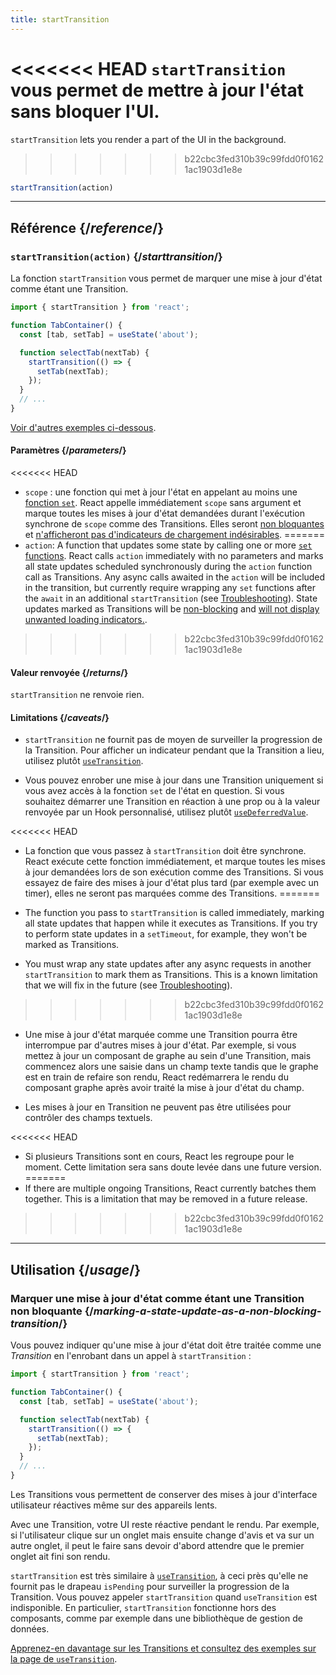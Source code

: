 ```yaml
---
title: startTransition
---
```


<Intro>

<<<<<<< HEAD
`startTransition` vous permet de mettre à jour l'état sans bloquer l'UI.
=======
`startTransition` lets you render a part of the UI in the background.
>>>>>>> b22cbc3fed310b39c99fdd0f01621ac1903d1e8e

```js
startTransition(action)
```

</Intro>

<InlineToc />

---

## Référence {/*reference*/}

### `startTransition(action)` {/*starttransition*/}

La fonction `startTransition` vous permet de marquer une mise à jour d'état comme étant une Transition.

```js {7,9}
import { startTransition } from 'react';

function TabContainer() {
  const [tab, setTab] = useState('about');

  function selectTab(nextTab) {
    startTransition(() => {
      setTab(nextTab);
    });
  }
  // ...
}
```

[Voir d'autres exemples ci-dessous](#usage).

#### Paramètres {/*parameters*/}

<<<<<<< HEAD
* `scope` : une fonction qui met à jour l'état en appelant au moins une [fonction `set`](/reference/react/useState#setstate).  React appelle immédiatement `scope` sans argument et marque toutes les mises à jour d'état demandées durant l'exécution synchrone de `scope` comme des Transitions.  Elles seront [non bloquantes](/reference/react/useTransition#marking-a-state-update-as-a-non-blocking-transition) et [n'afficheront pas d'indicateurs de chargement indésirables](/reference/react/useTransition#preventing-unwanted-loading-indicators).
=======
* `action`: A function that updates some state by calling one or more [`set` functions](/reference/react/useState#setstate). React calls `action` immediately with no parameters and marks all state updates scheduled synchronously during the `action` function call as Transitions. Any async calls awaited in the `action` will be included in the transition, but currently require wrapping any `set` functions after the `await` in an additional `startTransition` (see [Troubleshooting](/reference/react/useTransition#react-doesnt-treat-my-state-update-after-await-as-a-transition)). State updates marked as Transitions will be [non-blocking](#marking-a-state-update-as-a-non-blocking-transition) and [will not display unwanted loading indicators.](/reference/react/useTransition#preventing-unwanted-loading-indicators).
>>>>>>> b22cbc3fed310b39c99fdd0f01621ac1903d1e8e

#### Valeur renvoyée {/*returns*/}

`startTransition` ne renvoie rien.

#### Limitations {/*caveats*/}

* `startTransition` ne fournit pas de moyen de surveiller la progression de la Transition.  Pour afficher un indicateur pendant que la Transition a lieu, utilisez plutôt [`useTransition`](/reference/react/useTransition).

* Vous pouvez enrober une mise à jour dans une Transition uniquement si vous avez accès à la fonction `set` de l'état en question.  Si vous souhaitez démarrer une Transition en réaction à une prop ou à la valeur renvoyée par un Hook personnalisé, utilisez plutôt [`useDeferredValue`](/reference/react/useDeferredValue).

<<<<<<< HEAD
* La fonction que vous passez à `startTransition` doit être synchrone.  React exécute cette fonction immédiatement, et marque toutes les mises à jour demandées lors de son exécution comme des Transitions.  Si vous essayez de faire des mises à jour d'état plus tard (par exemple avec un timer), elles ne seront pas marquées comme des Transitions.
=======
* The function you pass to `startTransition` is called immediately, marking all state updates that happen while it executes as Transitions. If you try to perform state updates in a `setTimeout`, for example, they won't be marked as Transitions.

* You must wrap any state updates after any async requests in another `startTransition` to mark them as Transitions. This is a known limitation that we will fix in the future (see [Troubleshooting](/reference/react/useTransition#react-doesnt-treat-my-state-update-after-await-as-a-transition)).
>>>>>>> b22cbc3fed310b39c99fdd0f01621ac1903d1e8e

* Une mise à jour d'état marquée comme une Transition pourra être interrompue par d'autres mises à jour d'état.  Par exemple, si vous mettez à jour un composant de graphe au sein d'une Transition, mais commencez alors une saisie dans un champ texte tandis que le graphe est en train de refaire son rendu, React redémarrera le rendu du composant graphe après avoir traité la mise à jour d'état du champ.

* Les mises à jour en Transition ne peuvent pas être utilisées pour contrôler des champs textuels.

<<<<<<< HEAD
* Si plusieurs Transitions sont en cours, React les regroupe pour le moment.  Cette limitation sera sans doute levée dans une future version.
=======
* If there are multiple ongoing Transitions, React currently batches them together. This is a limitation that may be removed in a future release.
>>>>>>> b22cbc3fed310b39c99fdd0f01621ac1903d1e8e

---

## Utilisation {/*usage*/}

### Marquer une mise à jour d'état comme étant une Transition non bloquante {/*marking-a-state-update-as-a-non-blocking-transition*/}

Vous pouvez indiquer qu'une mise à jour d'état doit être traitée comme une *Transition* en l'enrobant dans un appel à `startTransition` :

```js {7,9}
import { startTransition } from 'react';

function TabContainer() {
  const [tab, setTab] = useState('about');

  function selectTab(nextTab) {
    startTransition(() => {
      setTab(nextTab);
    });
  }
  // ...
}
```

Les Transitions vous permettent de conserver des mises à jour d'interface utilisateur réactives même sur des appareils lents.

Avec une Transition, votre UI reste réactive pendant le rendu. Par exemple, si l'utilisateur clique sur un onglet mais ensuite change d'avis et va sur un autre onglet, il peut le faire sans devoir d'abord attendre que le premier onglet ait fini son rendu.

<Note>

`startTransition` est très similaire à [`useTransition`](/reference/react/useTransition), à ceci près qu'elle ne fournit pas le drapeau `isPending` pour surveiller la progression de la Transition.  Vous pouvez appeler `startTransition` quand `useTransition` est indisponible. En particulier, `startTransition` fonctionne hors des composants, comme par exemple dans une bibliothèque de gestion de données.

[Apprenez-en davantage sur les Transitions et consultez des exemples sur la page de `useTransition`](/reference/react/useTransition).

</Note>
